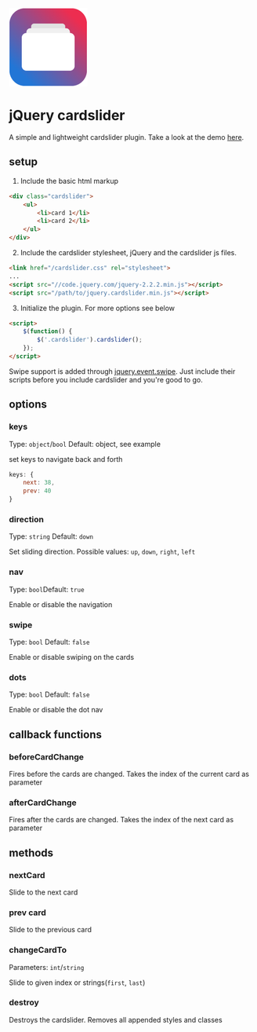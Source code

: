 [![cardslider Logo](logo.png "cardslider Logo")](http://cardslider.konstantingassmann.de)

# jQuery cardslider

A simple and lightweight cardslider plugin. Take a look at the demo [here](http://cardslider.konstantingassmann.de).

## setup

1. Include the basic html markup
```html
<div class="cardslider">
	<ul>
		<li>card 1</li>
		<li>card 2</li>
	</ul>
</div>
```

2. Include the cardslider stylesheet, jQuery and the cardslider js files.
```html
<link href="/cardslider.css" rel="stylesheet">
...
<script src="//code.jquery.com/jquery-2.2.2.min.js"></script>
<script src="/path/to/jquery.cardslider.min.js"></script>
```

3. Initialize the plugin. For more options see below
```html
<script>
	$(function() {
		$('.cardslider').cardslider();
	});
</script>
```

Swipe support is added through [jquery.event.swipe](https://github.com/stephband/jquery.event.swipe). Just include their scripts before you include cardslider and you're good to go.

## options

### keys
Type: ```object```/```bool``` Default: object, see example

set keys to navigate back and forth
```javascript
keys: {
	next: 38,
    prev: 40
}
```

### direction
Type: ```string``` Default: ```down```

Set sliding direction. Possible values: ```up```, ```down```, ```right```, ```left```

### nav
Type: ```bool```Default: ```true```

Enable or disable the navigation

### swipe
Type: ```bool``` Default: ```false```

Enable or disable swiping on the cards

### dots
Type: ```bool``` Default: ```false```

Enable or disable the dot nav

## callback functions

### beforeCardChange
Fires before the cards are changed. Takes the index of the current card as parameter

### afterCardChange

Fires after the cards are changed. Takes the index of the next card as parameter

## methods

### nextCard

Slide to the next card

### prev card

Slide to the previous card

### changeCardTo
Parameters: ```int```/```string```

Slide to given index or strings(```first```, ```last```)

### destroy
Destroys the cardslider. Removes all appended styles and classes